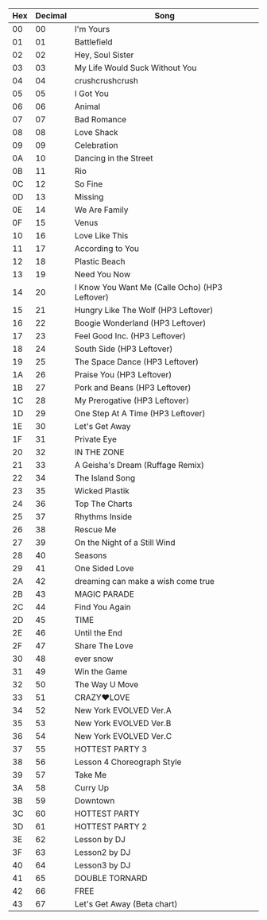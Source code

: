 Hex	|	Decimal	|	Song	|
-----	|	-----	|	-----	|
00  	|	00	|	I'm Yours	|
01  	|	01	|	Battlefield	|
02  	|	02	|	Hey, Soul Sister	|
03  	|	03	|	My Life Would Suck Without You	|
04  	|	04	|	crushcrushcrush	|
05  	|	05	| I Got You  |
06  	|	06	| Animal  |
07  	|	07	| Bad Romance  |
08  	|	08	| Love Shack  |
09  	|	09	| Celebration  |
0A  	|	10	| Dancing in the Street  |
0B  	|	11	| Rio  |
0C  	|	12	| So Fine  |
0D  	|	13	| Missing  |
0E  	|	14	| We Are Family  |
0F  	|	15	| Venus  |
10  	|	16	| Love Like This  |
11  	|	17	| According to You  |
12  	|	18	| Plastic Beach  |
13  	|	19	| Need You Now  |
14  	|	20	| I Know You Want Me (Calle Ocho) (HP3 Leftover)  |
15  	|	21	| Hungry Like The Wolf (HP3 Leftover)  |
16  	|	22	| Boogie Wonderland (HP3 Leftover)  |
17  	|	23	| Feel Good Inc. (HP3 Leftover)  |
18  	|	24	| South Side (HP3 Leftover)  |
19  	|	25	| The Space Dance (HP3 Leftover)  |
1A  	|	26	| Praise You (HP3 Leftover)  |
1B  	|	27	| Pork and Beans (HP3 Leftover)  |
1C  	|	28	| My Prerogative (HP3 Leftover)  |
1D  	|	29	| One Step At A Time (HP3 Leftover)  |
1E  	|	30	| Let's Get Away  |
1F  	|	31	| Private Eye  |
20  	|	32	| IN THE ZONE  |
21  	|	33	| A Geisha's Dream (Ruffage Remix)  |
22  	|	34	| The Island Song  |
23  	|	35	| Wicked Plastik  |
24  	|	36	| Top The Charts  |
25  	|	37	| Rhythms Inside  |
26  	|	38	| Rescue Me  |
27  	|	39	| On the Night of a Still Wind  |
28  	|	40	| Seasons  |
29  	|	41	| One Sided Love  |
2A  	|	42	| dreaming can make a wish come true  |
2B  	|	43	| MAGIC PARADE  |
2C  	|	44	| Find You Again  |
2D  	|	45	| TIME  |
2E  	|	46	| Until the End  |
2F  	|	47	| Share The Love  |
30  	|	48	| ever snow  |
31  	|	49	| Win the Game  |
32  	|	50	| The Way U Move  |
33  	|	51	| CRAZY♥LOVE  |
34  	|	52	| New York EVOLVED Ver.A  |
35  	|	53	| New York EVOLVED Ver.B  |
36  	|	54	| New York EVOLVED Ver.C  |
37  	|	55	| HOTTEST PARTY 3  |
38  	|	56	| Lesson 4 Choreograph Style  |
39  	|	57	| Take Me  |
3A  	|	58	| Curry Up  |
3B  	|	59	| Downtown  |
3C  	|	60	| HOTTEST PARTY  |
3D  	|	61	| HOTTEST PARTY 2  |
3E  	|	62	| Lesson by DJ  |
3F  	|	63	| Lesson2 by DJ  |
40  	|	64	| Lesson3 by DJ  |
41  	|	65	| DOUBLE TORNARD  |
42  	|	66	| FREE  |
43  	|	67	| Let's Get Away (Beta chart)  |
